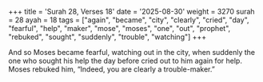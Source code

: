 +++
title = 'Surah 28, Verses 18'
date = '2025-08-30'
weight = 3270
surah = 28
ayah = 18
tags = ["again", "became", "city", "clearly", "cried", "day", "fearful", "help", "maker", "mose", "moses", "one", "out", "prophet", "rebuked", "sought", "suddenly", "trouble", "watching"]
+++

And so Moses became fearful, watching out in the city, when suddenly the one who sought his help the day before cried out to him again for help. Moses rebuked him, “Indeed, you are clearly a trouble-maker.”